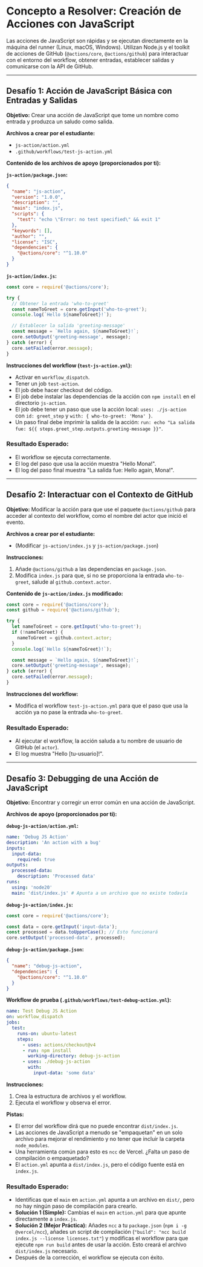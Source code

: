 # Concepto a Resolver: Creación de Acciones con JavaScript
Las acciones de JavaScript son rápidas y se ejecutan directamente en la máquina del runner (Linux, macOS, Windows). Utilizan Node.js y el toolkit de acciones de GitHub (`@actions/core`, `@actions/github`) para interactuar con el entorno del workflow, obtener entradas, establecer salidas y comunicarse con la API de GitHub.

---

## Desafío 1: Acción de JavaScript Básica con Entradas y Salidas
**Objetivo:** Crear una acción de JavaScript que tome un nombre como entrada y produzca un saludo como salida.

**Archivos a crear por el estudiante:**
- `js-action/action.yml`
- `.github/workflows/test-js-action.yml`

**Contenido de los archivos de apoyo (proporcionados por ti):**

**`js-action/package.json`:**
```json
{
  "name": "js-action",
  "version": "1.0.0",
  "description": "",
  "main": "index.js",
  "scripts": {
    "test": "echo \"Error: no test specified\" && exit 1"
  },
  "keywords": [],
  "author": "",
  "license": "ISC",
  "dependencies": {
    "@actions/core": "^1.10.0"
  }
}
```

**`js-action/index.js`:**
```javascript
const core = require('@actions/core');

try {
  // Obtener la entrada 'who-to-greet'
  const nameToGreet = core.getInput('who-to-greet');
  console.log(`Hello ${nameToGreet}!`);

  // Establecer la salida 'greeting-message'
  const message = `Hello again, ${nameToGreet}!`;
  core.setOutput('greeting-message', message);
} catch (error) {
  core.setFailed(error.message);
}
```

**Instrucciones del workflow (`test-js-action.yml`):**
-   Activar en `workflow_dispatch`.
-   Tener un job `test-action`.
-   El job debe hacer checkout del código.
-   El job debe instalar las dependencias de la acción con `npm install` en el directorio `js-action`.
-   El job debe tener un paso que use la acción local: `uses: ./js-action` con `id: greet_step` y `with: { who-to-greet: 'Mona' }`.
-   Un paso final debe imprimir la salida de la acción: `run: echo "La salida fue: ${{ steps.greet_step.outputs.greeting-message }}"`.

### Resultado Esperado:
-   El workflow se ejecuta correctamente.
-   El log del paso que usa la acción muestra "Hello Mona!".
-   El log del paso final muestra "La salida fue: Hello again, Mona!".

---

## Desafío 2: Interactuar con el Contexto de GitHub
**Objetivo:** Modificar la acción para que use el paquete `@actions/github` para acceder al contexto del workflow, como el nombre del actor que inició el evento.

**Archivos a crear por el estudiante:**
- (Modificar `js-action/index.js` y `js-action/package.json`)

**Instrucciones:**
1.  Añade `@actions/github` a las dependencias en `package.json`.
2.  Modifica `index.js` para que, si no se proporciona la entrada `who-to-greet`, salude al `github.context.actor`.

**Contenido de `js-action/index.js` modificado:**
```javascript
const core = require('@actions/core');
const github = require('@actions/github');

try {
  let nameToGreet = core.getInput('who-to-greet');
  if (!nameToGreet) {
    nameToGreet = github.context.actor;
  }
  console.log(`Hello ${nameToGreet}!`);

  const message = `Hello again, ${nameToGreet}!`;
  core.setOutput('greeting-message', message);
} catch (error) {
  core.setFailed(error.message);
}
```

**Instrucciones del workflow:**
-   Modifica el workflow `test-js-action.yml` para que el paso que usa la acción ya no pase la entrada `who-to-greet`.

### Resultado Esperado:
-   Al ejecutar el workflow, la acción saluda a tu nombre de usuario de GitHub (el `actor`).
-   El log muestra "Hello [tu-usuario]!".

---

## Desafío 3: Debugging de una Acción de JavaScript
**Objetivo:** Encontrar y corregir un error común en una acción de JavaScript.

**Archivos de apoyo (proporcionados por ti):**

**`debug-js-action/action.yml`:**
```yaml
name: 'Debug JS Action'
description: 'An action with a bug'
inputs:
  input-data:
    required: true
outputs:
  processed-data:
    description: 'Processed data'
runs:
  using: 'node20'
  main: 'dist/index.js' # Apunta a un archivo que no existe todavía
```

**`debug-js-action/index.js`:**
```javascript
const core = require('@actions/core');

const data = core.getInput('input-data');
const processed = data.toUpperCase(); // Esto funcionará
core.setOutput('processed-data', processed);
```

**`debug-js-action/package.json`:**
```json
{
  "name": "debug-js-action",
  "dependencies": {
    "@actions/core": "^1.10.0"
  }
}
```

**Workflow de prueba (`.github/workflows/test-debug-action.yml`):**
```yaml
name: Test Debug JS Action
on: workflow_dispatch
jobs:
  test:
    runs-on: ubuntu-latest
    steps:
      - uses: actions/checkout@v4
      - run: npm install
        working-directory: debug-js-action
      - uses: ./debug-js-action
        with:
          input-data: 'some data'
```

**Instrucciones:**
1.  Crea la estructura de archivos y el workflow.
2.  Ejecuta el workflow y observa el error.

**Pistas:**
-   El error del workflow dirá que no puede encontrar `dist/index.js`.
-   Las acciones de JavaScript a menudo se "empaquetan" en un solo archivo para mejorar el rendimiento y no tener que incluir la carpeta `node_modules`.
-   Una herramienta común para esto es `ncc` de Vercel. ¿Falta un paso de compilación o empaquetado?
-   El `action.yml` apunta a `dist/index.js`, pero el código fuente está en `index.js`.

### Resultado Esperado:
-   Identificas que el `main` en `action.yml` apunta a un archivo en `dist/`, pero no hay ningún paso de compilación para crearlo.
-   **Solución 1 (Simple):** Cambias el `main` en `action.yml` para que apunte directamente a `index.js`.
-   **Solución 2 (Mejor Práctica):** Añades `ncc` a tu `package.json` (`npm i -g @vercel/ncc`), añades un script de compilación (`"build": "ncc build index.js --license licenses.txt"`) y modificas el workflow para que ejecute `npm run build` antes de usar la acción. Esto creará el archivo `dist/index.js` necesario.
-   Después de la corrección, el workflow se ejecuta con éxito.
